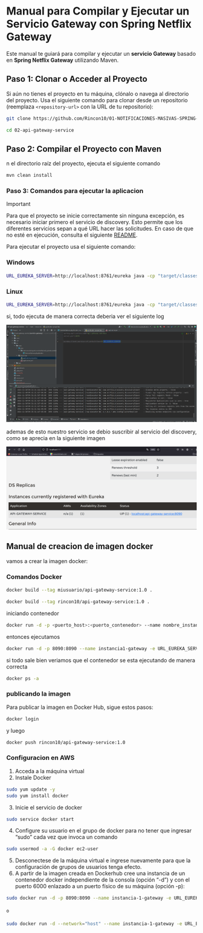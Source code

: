 # Manual para Compilar y Ejecutar un Servicio Gateway con Spring Netflix Gateway

Este manual te guiará para compilar y ejecutar un **servicio Gateway** basado en **Spring Netflix Gateway** utilizando Maven.


## Paso 1: Clonar o Acceder al Proyecto

Si aún no tienes el proyecto en tu máquina, clónalo o navega al directorio del proyecto. Usa el siguiente comando para clonar desde un repositorio (reemplaza `<repository-url>` con la URL de tu repositorio):

```bash
git clone https://github.com/Rincon10/01-NOTIFICACIONES-MASIVAS-SPRING-CLOUD.git
```

```bash
cd 02-api-gateway-service
```


## Paso 2: Compilar el Proyecto con Maven

n el directorio raíz del proyecto, ejecuta el siguiente comando

```bash
mvn clean install
```

### Paso 3: Comandos para ejecutar la aplicacion

>[!IMPORTANT]
Para que el proyecto se inicie correctamente sin ninguna excepción, es necesario iniciar primero el servicio de discovery. Esto permite que los diferentes servicios sepan a qué URL hacer las solicitudes. En caso de que no esté en ejecución, consulta el siguiente [README](../01-discovery-service/README.md).

Para ejecutar el proyecto usa el siguiente comando:

### Windows


```bash
URL_EUREKA_SERVER=http://localhost:8761/eureka java -cp "target/classes;target/dependency/*" com.escuelaing.edu.co.distribuited_systems.servicio_gateway.ServicioGatewayApplication
```

### Linux

```bash
URL_EUREKA_SERVER=http://localhost:8761/eureka java -cp "target/classes:target/dependency/*" com.escuelaing.edu.co.distribuited_systems.servicio_gateway.ServicioGatewayApplication
```

si, todo ejecuta de manera correcta deberia ver el siguiente log

![alt text](../docs/images/03-apiGateway-server/02-ejecucion-servicio.png)

ademas de esto nuestro servicio se debio suscribir al servicio del discovery, como se aprecia en la siguiente imagen

![alt text](../docs/images/03-apiGateway-server/01-suscripcion-a-discovery.png)

## Manual de creacion de imagen docker

vamos a crear la imagen docker:
### Comandos Docker

```bash 
docker build --tag miusuario/api-gateway-service:1.0 .
```

```bash
docker build --tag rincon10/api-gateway-service:1.0 .
```


iniciando contenedor
```bash
docker run -d -p <puerto_host>:<puerto_contenedor> --name nombre_instancia <tu_usuario_docker>/<nombre_imagen>:<versión>
```

entonces ejecutamos

```bash
docker run -d -p 8090:8090 --name instancia1-gateway -e URL_EUREKA_SERVER=http://host.docker.internal:8761/eureka rincon10/api-gateway-service:1.0 
```


si todo sale bien veriamos que el contenedor se esta ejecutando de manera correcta

```bash
docker ps -a
```



### publicando la imagen

Para publicar la imagen en Docker Hub, sigue estos pasos:

```bash
docker login
```

y luego

```bash
docker push rincon10/api-gateway-service:1.0
```

### Configuracion en AWS

1. Acceda a la máquina virtual
2. Instale Docker

```bash
sudo yum update -y
sudo yum install docker
```
3. Inicie el servicio de docker

```bash
sudo service docker start
```
4. Configure su usuario en el grupo de docker para no tener que ingresar “sudo” cada vez que invoca un comando

```bash
sudo usermod -a -G docker ec2-user
```

5. Desconectese de la máquina virtual e ingrese nuevamente para que la configuración de grupos de usuarios tenga efecto.
6. A partir de la imagen creada en Dockerhub cree una instancia de un contenedor docker independiente de la consola (opción “-d”) y con el puerto 6000 enlazado a un puerto físico de su máquina (opción -p):



```bash
sudo docker run -d -p 8090:8090 --name instancia-1-gateway -e URL_EUREKA_SERVER=http://localhost:8761/eureka rincon10/api-gateway-service:1.0

o

sudo docker run -d --network="host" --name instancia-1-gateway -e URL_EUREKA_SERVER=http://localhost:8761/eureka rincon10/api-gateway-service:1.0
```
